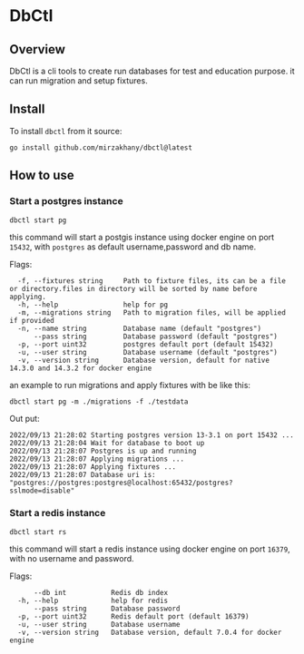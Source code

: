 # DbCtl

## Overview
DbCtl is a cli tools to create run databases for test and education purpose. 
it can run migration and setup fixtures.

## Install
To install `dbctl` from it source:

```shell
go install github.com/mirzakhany/dbctl@latest
```

## How to use

### Start a postgres instance
```shell
dbctl start pg
```
this command will start a postgis instance using docker engine on port `15432`, with  `postgres` as default username,password and db name.

Flags:
```shell
  -f, --fixtures string     Path to fixture files, its can be a file or directory.files in directory will be sorted by name before applying.
  -h, --help                help for pg
  -m, --migrations string   Path to migration files, will be applied if provided
  -n, --name string         Database name (default "postgres")
      --pass string         Database password (default "postgres")
  -p, --port uint32         postgres default port (default 15432)
  -u, --user string         Database username (default "postgres")
  -v, --version string      Database version, default for native 14.3.0 and 14.3.2 for docker engine
```

an example to run migrations and apply fixtures with be like this:

```shell
dbctl start pg -m ./migrations -f ./testdata
```
Out put:

```shell
2022/09/13 21:28:02 Starting postgres version 13-3.1 on port 15432 ...
2022/09/13 21:28:04 Wait for database to boot up
2022/09/13 21:28:07 Postgres is up and running
2022/09/13 21:28:07 Applying migrations ...
2022/09/13 21:28:07 Applying fixtures ...
2022/09/13 21:28:07 Database uri is: "postgres://postgres:postgres@localhost:65432/postgres?sslmode=disable"
```

### Start a redis instance
```shell
dbctl start rs
```
this command will start a redis instance using docker engine on port `16379`, with no username and password.

Flags:
```shell
      --db int           Redis db index
  -h, --help             help for redis
      --pass string      Database password
  -p, --port uint32      Redis default port (default 16379)
  -u, --user string      Database username
  -v, --version string   Database version, default 7.0.4 for docker engine
```
